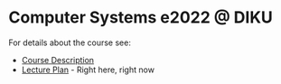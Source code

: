 # Computer Systems e2022 @ DIKU

For details about the course see:
  * [Course Description](coursedescription.md)
  * [Lecture Plan](lectureplan.md) - Right here, right now
